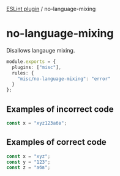 [ESLint plugin](https://ilyub.github.io/eslint-plugin/) / no-language-mixing

# no-language-mixing

Disallows langauge mixing.

```ts
module.exports = {
  plugins: ["misc"],
  rules: {
    "misc/no-language-mixing": "error"
  }
};
```

## Examples of incorrect code

```ts
const x = "xyz123абв";
```

## Examples of correct code

```ts
const x = "xyz";
const y = "123";
const z = "абв";
```